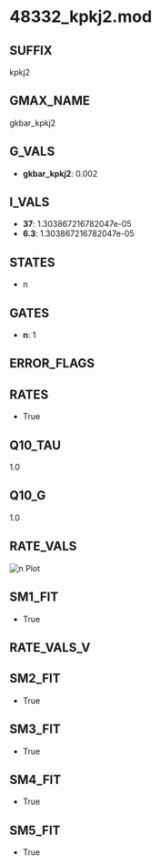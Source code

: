 # 48332_kpkj2.mod

## SUFFIX

kpkj2

## GMAX_NAME

gkbar_kpkj2

## G_VALS

- **gkbar_kpkj2**: 0.002

## I_VALS

- **37**: 1.303867216782047e-05
- **6.3**: 1.303867216782047e-05

## STATES

- n

## GATES

- **n**: 1

## ERROR_FLAGS


## RATES

- True

## Q10_TAU

1.0

## Q10_G

1.0

## RATE_VALS

![n Plot](/Users/pbozelos/Dropbox/icg-Chai-Panos/supermodels/output_markdown_files/K/48332_kpkj2.mod/images/n.png)

## SM1_FIT

- True

## RATE_VALS_V

## SM2_FIT

- True

## SM3_FIT

- True

## SM4_FIT

- True

## SM5_FIT

- True

